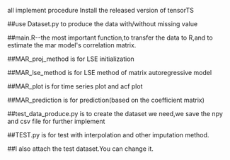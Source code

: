 all implement procedure
Install the released version of tensorTS

##use Dataset.py to produce the data with/without missing value

##main.R--the most important function,to transfer the data to R,and to estimate the mar model's correlation matrix.

##MAR_proj_method is for LSE initialization

##MAR_lse_method is for LSE method of matrix autoregressive model

##MAR_plot is for time series plot and acf plot

##MAR_prediction is for prediction(based on the coefficient matrix)

##test_data_produce.py is to create the dataset we need,we save the npy and csv file for further implement

##TEST.py is for test with interpolation and other imputation method.

##I also attach the test dataset.You can change it.
